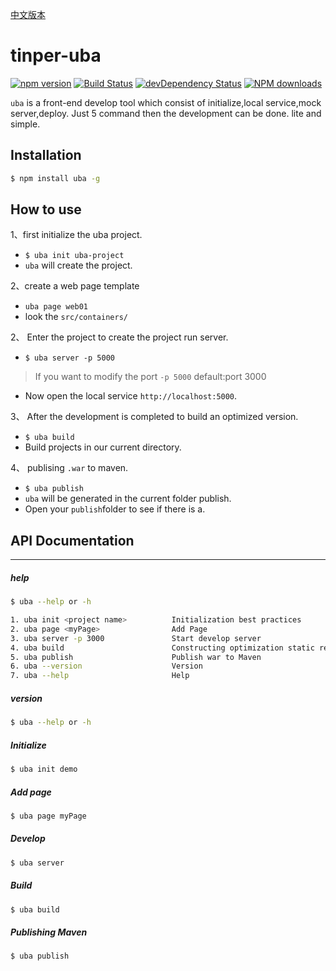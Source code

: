 [中文版本](https://github.com/iuap-design/tinper-uba/blob/master/docs/README.md)
# tinper-uba

[![npm version](https://img.shields.io/npm/v/uba.svg)](https://www.npmjs.com/package/uba)
[![Build Status](https://img.shields.io/travis/iuap-design/tinper-uba/master.svg)](https://travis-ci.org/iuap-design/tinper-uba)
[![devDependency Status](https://img.shields.io/david/dev/iuap-design/tinper-uba.svg)](https://david-dm.org/iuap-design/tinper-uba#info=devDependencies)
[![NPM downloads](http://img.shields.io/npm/dm/uba.svg?style=flat)](https://npmjs.org/package/uba)


`uba` is a front-end develop tool which consist of initialize,local service,mock server,deploy. Just 5 command then the development can be done. lite and simple.

## Installation

```sh
$ npm install uba -g
```

## How to use
1、first initialize the uba project.
- `$ uba init uba-project`
- `uba` will create the project.

2、create a web page template
- `uba page web01`
- look the `src/containers/`

2、 Enter the project to create the project run server.
- `$ uba server -p 5000`

> If you want to modify the port `-p 5000` default:port 3000

- Now open the local service `http://localhost:5000`.

3、 After the development is completed to build an optimized version.
- `$ uba build`
- Build projects in our current directory.

4、 publising `.war` to maven.
- `$ uba publish`
- `uba` will be generated in the current folder publish.
- Open your `publish`folder to see if there is a.

## API Documentation

---
##### help

```sh
$ uba --help or -h
```

```sh
1. uba init <project name>     		Initialization best practices
2. uba page <myPage>                Add Page
3. uba server -p 3000          		Start develop server
4. uba build   						Constructing optimization static resources
5. uba publish 						Publish war to Maven
6. uba --version       				Version
7. uba --help  						Help
```
##### version
```sh
$ uba --help or -h
```

##### Initialize
```sh
$ uba init demo
```

##### Add page
```sh
$ uba page myPage
```

##### Develop
```sh
$ uba server
```

##### Build
```sh
$ uba build
```

##### Publishing Maven
```sh
$ uba publish
```
